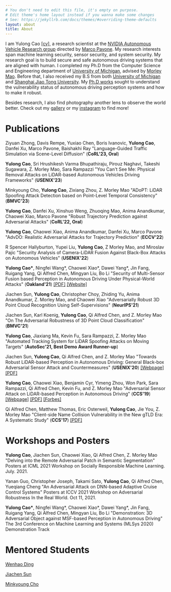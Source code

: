```yaml
---
# You don't need to edit this file, it's empty on purpose.
# Edit theme's home layout instead if you wanna make some changes
# See: https://jekyllrb.com/docs/themes/#overriding-theme-defaults
layout: about
title: About
---
```


I am Yulong Cao [[cv]]({{site.url}}/assets/cv.pdf), a research scientist at the [NVIDIA Autonomous Vehicle Research group](https://research.nvidia.com/labs/avg/) directed by [Marco Pavone](https://research.nvidia.com/person/marco-pavone). My research interests span machine learning security, sensor security, and system security. My research goal is to build secure and safe autonomous driving systems that are aligned with human. I completed my Ph.D from the Computer Science and Engineering department of [University of Michigan](https://www.eecs.umich.edu/cse/), advised by [Morley Mao](http://web.eecs.umich.edu/~zmao/). Before that, I also received my B.S from both [University of Michigan](https://www.eecs.umich.edu/cse/) and [Shanghai Jiao Tong University](http://www.sjtu.edu.cn/).  My [Ph.D works](https://deepblue.lib.umich.edu/handle/2027.42/176634) sought to understand the vulnerability status of autonomous driving perception systems and how to make it robust.

Besides research, I also find photography another lens to observe the world better. Check out my [gallery](/gallery) or my [instagram](https://www.instagram.com/kikacaty/) to find more!

# Publications

Ziyuan Zhong, Davis Rempe, Yuxiao Chen, Boris Ivanovic, **Yulong Cao**, Danfei Xu, Marco Pavone, Baishakhi Ray
"Language-Guided Traffic Simulation via Scene-Level Diffusion" (**CoRL'23, Oral**)

**Yulong Cao**, Sri Hrushikesh Varma Bhupathiraju, Pirouz Naghavi, Takeshi Sugawara, Z. Morley Mao, Sara Rampazzi
"You Can't See Me: Physical Removal Attacks on LiDAR-based Autonomous Vehicles Driving Frameworks" (**USENIX'23**)

Minkyoung Cho, **Yulong Cao**, Zixiang Zhou, Z. Morley Mao
"ADoPT: LiDAR Spoofing Attack Detection based on Point-Level Temporal Consistency" (**BMVC'23**)

**Yulong Cao**, Danfei Xu, Xinshuo Weng, Zhuoqing Mao, Anima Anandkumar, Chaowei Xiao, Marco Pavone
"Robust Trajectory Prediction against Adversarial Attacks" (**CoRL'22, Oral**)

**Yulong Cao**, Chaowei Xiao, Anima Anandkumar, Danfei Xu, Marco Pavone
"AdvDO: Realistic Adversarial Attacks for Trajectory Prediction" (**ECCV'22**)

R Spencer Hallyburton, Yupei Liu, **Yulong Cao**, Z Morley Mao, and Miroslav Pajic
"Security Analysis of Camera-LiDAR Fusion Against Black-Box Attacks on Autonomous Vehicles" (**USENIX'22**)

**Yulong Cao\***, Ningfei Wang\*, Chaowei Xiao\*, Dawei Yang\*, Jin Fang, Ruigang Yang, Qi Alfred Chen, Mingyan Liu, Bo Li
"Security of Multi-Sensor Fusion based Perception in Autonomous Driving Under Physical-World Attacks" (**Oakland'21**) [[PDF]](https://arxiv.org/pdf/2106.09249.pdf) [[Website]](https://sites.google.com/view/cav-sec/msf-adv)

Jiachen Sun, **Yulong Cao**, Christopher Choy, Zhiding Yu, Anima Anandkumar, Z. Morley Mao, and Chaowei Xiao
"Adversarially Robust 3D Point Cloud Recognition Using Self-Supervisions" (**NeurIPS'21**)

Jiachen Sun, Karl Koenig, **Yulong Cao**, Qi Alfred Chen, and Z. Morley Mao 
"On The Adversarial Robustness of 3D Point Cloud Classification" (**BMVC'21**)

**Yulong Cao**, Jiaxiang Ma, Kevin Fu, Sara Rampazzi, Z. Morley Mao
"Automated Tracking System for LiDAR Spoofing Attacks on Moving Targets" (**AutoSec'21, Best Demo Award Runner-up**)

Jiachen Sun, **Yulong Cao**, Qi Alfred Chen, and Z. Morley Mao 
"Towards Robust LiDAR-based Perception in Autonomous Driving: General Black-box Adversarial Sensor Attack and Countermeasures" (**USENIX'20**) [[Webpage]](https://sites.google.com/view/cav-sec/adv-lidar-defense) [[PDF]](https://arxiv.org/abs/2006.16974)

**Yulong Cao**, Chaowei Xiao, Benjamin Cyr, Yimeng Zhou, Won Park, Sara Rampazzi, Qi Alfred Chen, Kevin Fu, and Z. Morley Mao
"Adversarial Sensor Attack on LiDAR-based Perception in Autonomous Driving" (**CCS'19**) [[Webpage]](https://sites.google.com/umich.edu/advlidar/) [[PDF]](https://arxiv.org/abs/1907.06826) [[Forbes]](https://www.forbes.com/sites/forbestechcouncil/2019/10/31/five-components-of-autonomous-car-security/#1188d2831bb4)

Qi Alfred Chen, Matthew Thomas, Eric Osterweil, **Yulong Cao**, Jie You, Z. Morley Mao
"Client-side Name Collision Vulnerability in the New gTLD Era: A Systematic Study" (**CCS'17**) [[PDF]](https://www.ics.uci.edu/~alfchen/alfred_ccs17.pdf)

# Workshops and Posters

**Yulong Cao**, Jiachen Sun, Chaowei Xiao, Qi Alfred Chen, Z. Morley Mao
"Delving into the Remote Adversarial Patch in Semantic Segmentation" Posters at ICML 2021 Workshop on Socially Responsible Machine Learning. July. 2021.

<!-- Jiachen Sun, **Yulong Cao**, Christopher Choy, Zhiding Yu, Chaowei Xiao, Anima Anandkumar, and Z. Morley Mao 
"Improving Adversarial Robustness in 3D Point Cloud Classification via Self-Supervisions", Posters at ICML 2021 Workshop on Socially Responsible Machine Learning. July. 2021. -->

Yanan Guo, Christopher Joseph, Takami Sato, **Yulong Cao**, Qi Alfred Chen, Yueqiang Cheng 
"An Adversarial Attack on DNN-based Adaptive Cruise Control Systems" Posters at ICCV 2021 Workshop on Adversarial Robustness In the Real World. Oct 11, 2021.

**Yulong Cao\***, Ningfei Wang\*, Chaowei Xiao\*, Dawei Yang\*, Jin Fang, Ruigang Yang, Qi Alfred Chen, Mingyan Liu, Bo Li
"Demonstration: 3D Adversarial Object against MSF-based Perception in Autonomous Driving" 
The 3rd Conference on Machine Learning and Systems (MLSys 2020) Demonstration Track 

<!-- **Yulong Cao\***, Chaowei Xiao\*, Dawei Yang\*, Jing Fang, Ruigang Yang, Mingyan Liu, Bo Li 
"Adversarial Objects Against LiDAR-Based Autonomous Driving Systems" Posters and talks at CVPR AMLCV workshop 2019 \textbf{(Contributed Talk)}, Long Beach, United States, June 2019.

**Yulong Cao**, Qi Alfred Chen, and Z. Morley Mao 
"Adversarial Machine Learning on LiDAR-based Object Detection in Autonomous Driving: A First Study" Poster and Talks at the 27th USENIX Security Symposium $\left(USENIX\,Security'18\right)$, Baltimore, United States, August 2018. -->

<!-- # Preprints

**Yulong Cao**\*, Chaowei Xiao\*, Dawei Yang\*, Jing Fang, Ruigang Yang, Mingyan Liu, Bo Li
"Adversarial Objects Against LiDAR-Based Autonomous Driving Systems" [[Webpage]](https://sites.google.com/view/lidar-adv) [[PDF]](https://arxiv.org/abs/1907.05418) -->

# Mentored Students
[Wenhao Ding](https://wenhao.pub/)

[Jiachen Sun](https://web.eecs.umich.edu/~jiachens/)

[Minkyoung Cho](https://minkyoungcho.github.io/)
